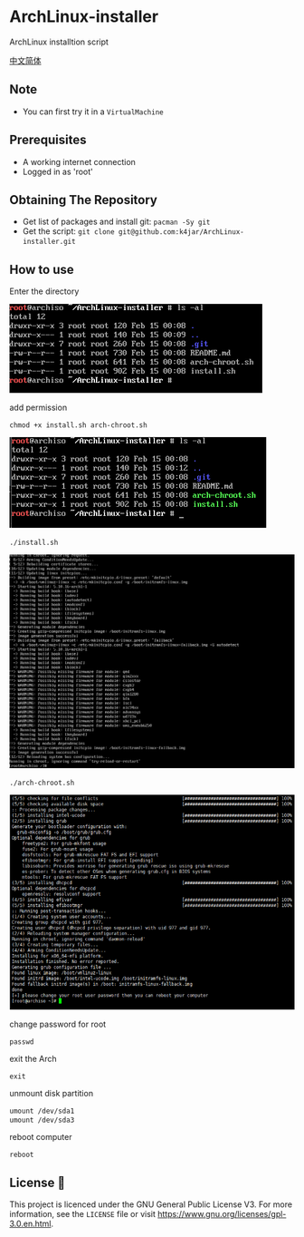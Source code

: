 # ArchLinux-installer

ArchLinux installtion script

[中文简体](README_CN.md)

## Note

* You can first try it in a `VirtualMachine`

## Prerequisites

- A working internet connection
- Logged in as 'root'

## Obtaining The Repository

- Get list of packages and install git: `pacman -Sy git`
- Get the script: `git clone git@github.com:k4jar/ArchLinux-installer.git`

## How to use

Enter the directory

![image-20210215081038520](assets/image-20210215081038520.png)

add permission

```shell
chmod +x install.sh arch-chroot.sh
```

![image-20210215082506036](assets/image-20210215082506036.png)

```shell
./install.sh
```

![image-20210215082806409](assets/image-20210215082806409.png)

```shell
./arch-chroot.sh
```

![image-20210215083820784](assets/image-20210215083820784.png)

change password for root

```
passwd
```

exit the Arch

```shell
exit
```

unmount disk partition

```shell
umount /dev/sda1
umount /dev/sda3
```

reboot computer

```shell
reboot
```





## License :scroll:

This project is licenced under the GNU General Public License V3. For more information, see the `LICENSE` file or visit https://www.gnu.org/licenses/gpl-3.0.en.html.